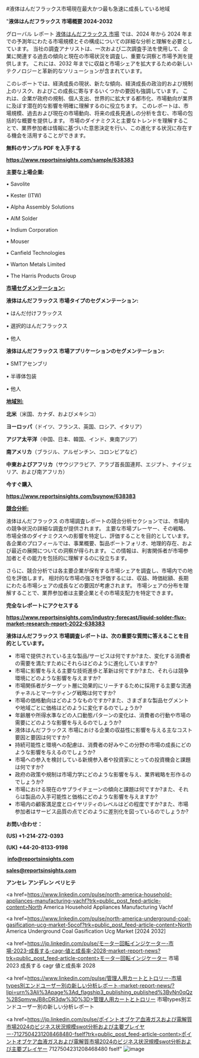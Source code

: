 #液体はんだフラックス市場現在最大かつ最も急速に成長している地域

"<strong>液体はんだフラックス 市場概要 2024-2032</strong>

グローバル レポート <a href=https://www.reportsinsights.com/sample/638383>液体はんだフラックス 市場</a> では、2024 年から 2024 年までの予測年にわたる市場規模とその構成についての詳細な分析と理解を必要としています。 当社の調査アナリストは、一次および二次調査手法を使用して、企業に関連する過去の傾向と現在の市場状況を調査し、重要な洞察と市場予測を提供します。 これには、2032 年までに収益と市場シェアを拡大​​するための新しいテクノロジーと革新的なソリューションが含まれています。

このレポートでは、経済成長の現状、新たな傾向、経済成長の政治的および規制上のリスク、およびこの成長に寄与するいくつかの要因も強調しています。 これは、企業が政府の規制、個人支出、世界的に拡大する都市化、市場動向が業界に及ぼす潜在的な影響を明確に理解するのに役立ちます。 このレポートは、市場規模、過去および現在の市場動向、将来の成長見通しの分析を含む、市場の包括的な概要を提供します。 市場のダイナミクスと主要なトレンドを理解することで、業界参加者は情報に基づいた意思決定を行い、この進化する状況に存在する機会を活用することができます。

<strong><b>無料のサンプル PDF を入手する</b></strong>

<a href=https://www.reportsinsights.com/sample/638383><strong><u>https://www.reportsinsights.com/sample/638383</u></strong></a>

<strong>主要な上場企業:</strong>

• Savolite

• Kester (ITW)

• Alpha Assembly Solutions

• AIM Solder

• Indium Corporation

• Mouser

• Canfield Technologies

• Warton Metals Limited

• The Harris Products Group

<strong><u>市場セグメンテーション</u></strong><strong><u>:</u></strong>

<strong>液体はんだフラックス 市場タイプのセグメンテーション:</strong>

• はんだ付けフラックス

• 選択的はんだフラックス

• 他人

<strong>液体はんだフラックス 市場アプリケーションのセグメンテーション:</strong>

• SMTアセンブリ

• 半導体包装

• 他人

<strong><u>地域別</u></strong><strong><u>:</u></strong>

<strong>北米</strong>（米国、カナダ、およびメキシコ）

<strong>ヨーロッパ</strong>（ドイツ、フランス、英国、ロシア、イタリア）

<strong>アジア太平洋</strong>（中国、日本、韓国、インド、東南アジア）

<strong>南アメリカ</strong>（ブラジル、アルゼンチン、コロンビアなど）

<strong>中東およびアフリカ</strong>（サウジアラビア、アラブ首長国連邦、エジプト、ナイジェリア、および南アフリカ）

<strong>今すぐ購入</strong>

<a href=https://www.reportsinsights.com/buynow/638383><strong><u>https://www.reportsinsights.com/buynow/638383</u></strong></a>

<strong><u>競合分析:</u></strong>

液体はんだフラックス の市場調査レポートの競合分析セクションでは、市場内の競争状況の詳細な調査が提供されます。 主要な市場プレーヤー、その戦略、市場全体のダイナミクスへの影響を特定し、評価することを目的としています。 各企業のプロフィールでは、事業概要、製品ポートフォリオ、地理的存在、および最近の展開についての洞察が得られます。 この情報は、利害関係者が市場参加者とその能力を包括的に理解するのに役立ちます。

さらに、競合分析では各主要企業が保有する市場シェアを調査し、市場内での地位を評価します。 相対的な市場の強さを評価するには、収益、時価総額、長期にわたる市場シェアの成長などの要因が考慮されます。 市場シェアの分布を理解することで、業界参加者は主要企業とその市場支配力を特定できます。

<strong>完全なレポートにアクセスする</strong>

<a href=https://www.reportsinsights.com/industry-forecast/liquid-solder-flux-market-research-report-2022-638383><strong><u><b>https://www.reportsinsights.com/industry-forecast/liquid-solder-flux-market-research-report-2022-638383</b></u></strong></a>

<strong><b>液体はんだフラックス 市場調査レポートは、次の重要な質問に答えることを目的としています。</b></strong>
<ul>
  <li>市場で提供されている主な製品/サービスは何ですか?また、変化する消費者の需要を満たすためにそれらはどのように進化していますか?</li>
  <li>市場に影響を与える主要な技術進歩と革新は何ですか?また、それらは競争環境にどのような影響を与えますか?</li>
  <li>市場関係者がターゲット層に効果的にリーチするために採用する主要な流通チャネルとマーケティング戦略は何ですか?</li>
  <li>市場の価格動向はどのようなものですか?また、さまざまな製品セグメントや地域ごとに価格はどのように変化するのでしょうか?</li>
  <li>年齢層や所得水準などの人口動態パターンの変化は、消費者の行動や市場の需要にどのような影響を与えるのでしょうか?</li>
  <li>液体はんだフラックス 市場における企業の収益性に影響を与える主なコスト要因と要因は何ですか?</li>
  <li>持続可能性と環境への配慮は、消費者の好みやこの分野の市場の成長にどのような影響を与えるのでしょうか?</li>
  <li>市場への参入を検討している新規参入者や投資家にとっての投資機会と課題は何ですか?</li>
  <li>政府の政策や規制は市場力学にどのような影響を与え、業界戦略を形作るのでしょうか?</li>
  <li>市場における現在のサプライチェーンの傾向と課題は何ですか?また、それらは製品の入手可能性と価格にどのような影響を与えますか?</li>
  <li>市場内の顧客満足度とロイヤリティのレベルはどの程度ですか?また、市場参加者はサービス品質の点でどのように差別化を図っているのでしょうか?</li>
</ul>
<strong>お問い合わせ：</strong>

<strong>(US) +1-214-272-0393</strong>

<strong>(UK) +44-20-8133-9198</strong>

<strong> </strong><a href=info@reportsinsights.com><strong><u>info@reportsinsights.com</u></strong></a>

<a href=sales@reportsinsights.com><strong><u>sales@reportsinsights.com</u></strong></a>

<strong>アンセレ アンデレン ベリヒテ</strong>

<a href=https://www.linkedin.com/pulse/north-america-household-appliances-manufacturing-vachf?trk=public_post_feed-article-content>North America Household Appliances Manufacturing Vachf</a>

<a href=https://www.linkedin.com/pulse/north-america-underground-coal-gasification-ucg-market-5pcof?trk=public_post_feed-article-content>North America Underground Coal Gasification Ucg Market [2024 2032]</a>

<a href=https://jp.linkedin.com/pulse/モーター回転インジケーター-市場-2023-成長する-cagr-値と成長率-2028-market-report-news?trk=public_post_feed-article-content>モーター回転インジケーター 市場 2023 成長する cagr 値と成長率 2028</a>

<a href=https://www.linkedin.com/pulse/管理人用カートとトロリー-市場types別エンドユーザー別の新しい分析レポート-market-report-news/?lipi=urn%3Ali%3Apage%3Ad_flagship3_publishing_published%3BvNn0qQz%2BSpmvwJB8cDR3dw%3D%3D>管理人用カートとトロリー 市場types別エンドユーザー別の新しい分析レポート</a>

<a href=https://jp.linkedin.com/pulse/ポイントオブケア血液ガスおよび電解質市場2024のビジネス状況規模swot分析および主要プレイヤー-7127504231208468480-fself?trk=public_post_feed-article-content>ポイントオブケア血液ガスおよび電解質市場2024のビジネス状況規模swot分析および主要プレイヤー 7127504231208468480 fself</a>"
![image](https://github.com/aanak123/RIMarketer1/assets/158471119/9e1345e4-a1a8-4326-848b-ffbd4c1c2f4c)
